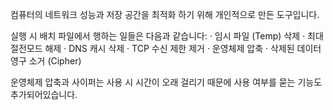 컴퓨터의 네트워크 성능과 저장 공간을 최적화 하기 위해 개인적으로 만든 도구입니다.

실행 시 배치 파일에서 행하는 일들은 다음과 같습니다:
· 임시 파일 (Temp) 삭제
· 최대 절전모드 해제
· DNS 캐시 삭제
· TCP 수신 제한 제거
· 운영체제 압축
· 삭제된 데이터 영구 소거 (Cipher)

운영체제 압축과 사이퍼는 사용 시 시간이 오래 걸리기 때문에 사용 여부를 묻는 기능도 추가되어있습니다.
